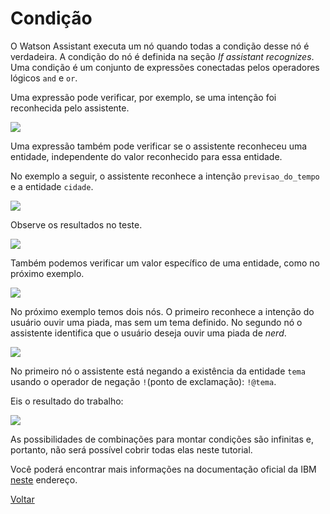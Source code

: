# Condição

O Watson Assistant executa um nó quando todas a condição desse nó é verdadeira. A condição do nó é definida na seção *If assistant recognizes*. Uma condição é um conjunto de expressões conectadas pelos operadores lógicos `and` e `or`.

Uma expressão pode verificar, por exemplo, se uma intenção foi reconhecida pelo assistente.

![](ConditionExample01.png)

Uma expressão também pode verificar se o assistente reconheceu uma entidade, independente do valor reconhecido para essa entidade.

No exemplo a seguir, o assistente reconhece a intenção `previsao_do_tempo` e a entidade `cidade`.

![](ConditionExample02.png)

Observe os resultados no teste.

![](ConditionExample02Test.png)

Também podemos verificar um valor específico de uma entidade, como no próximo exemplo.

![](ConditionExample03.png)

No próximo exemplo temos dois nós. O primeiro reconhece a intenção do usuário ouvir uma piada, mas sem um tema definido. No segundo nó o assistente identifica que o usuário deseja ouvir uma piada de *nerd*.

![](ConditionExample04.png)

No primeiro nó o assistente está negando a existência da entidade `tema` usando o operador de negação `!`(ponto de exclamação): `!@tema`.

Eis o resultado do trabalho:

![](ConditionExample04Test.png)

As possibilidades de combinações para montar condições são infinitas e, portanto, não será possível cobrir todas elas neste tutorial.

Você poderá encontrar mais informações na documentação oficial da IBM [neste](https://cloud.ibm.com/docs/services/assistant?topic=assistant-dialog-build) endereço.

[Voltar](..)